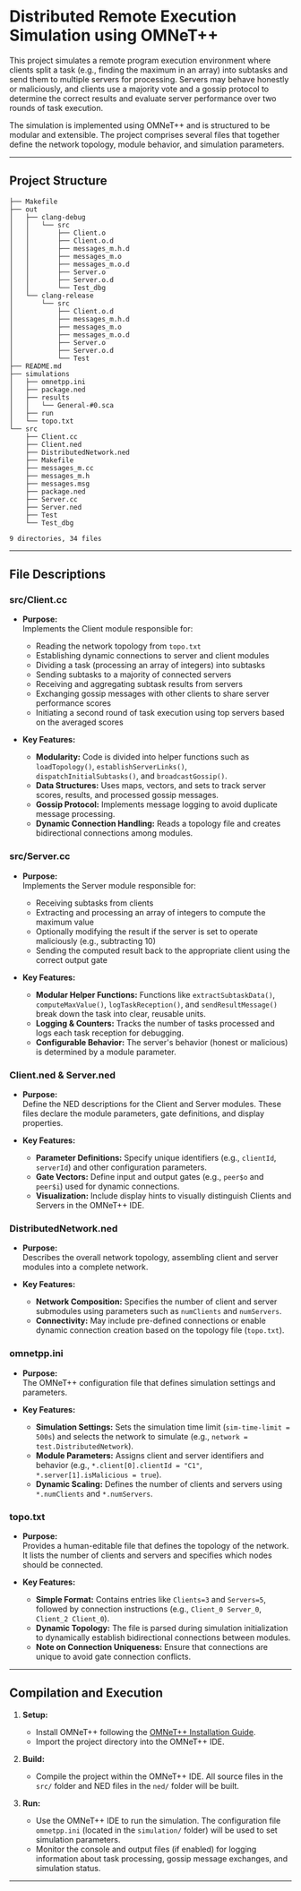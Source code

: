 
# Distributed Remote Execution Simulation using OMNeT++

This project simulates a remote program execution environment where clients split a task (e.g., finding the maximum in an array) into subtasks and send them to multiple servers for processing. Servers may behave honestly or maliciously, and clients use a majority vote and a gossip protocol to determine the correct results and evaluate server performance over two rounds of task execution.

The simulation is implemented using OMNeT++ and is structured to be modular and extensible. The project comprises several files that together define the network topology, module behavior, and simulation parameters.

---

## Project Structure

```
├── Makefile
├── out
│   ├── clang-debug
│   │   └── src
│   │       ├── Client.o
│   │       ├── Client.o.d
│   │       ├── messages_m.h.d
│   │       ├── messages_m.o
│   │       ├── messages_m.o.d
│   │       ├── Server.o
│   │       ├── Server.o.d
│   │       └── Test_dbg
│   └── clang-release
│       └── src
│           ├── Client.o.d
│           ├── messages_m.h.d
│           ├── messages_m.o
│           ├── messages_m.o.d
│           ├── Server.o
│           ├── Server.o.d
│           └── Test
├── README.md
├── simulations
│   ├── omnetpp.ini
│   ├── package.ned
│   ├── results
│   │   └── General-#0.sca
│   ├── run
│   └── topo.txt
└── src
    ├── Client.cc
    ├── Client.ned
    ├── DistributedNetwork.ned
    ├── Makefile
    ├── messages_m.cc
    ├── messages_m.h
    ├── messages.msg
    ├── package.ned
    ├── Server.cc
    ├── Server.ned
    ├── Test
    └── Test_dbg

9 directories, 34 files
```

---

## File Descriptions

### src/Client.cc
- **Purpose:**  
  Implements the Client module responsible for:
  - Reading the network topology from `topo.txt`
  - Establishing dynamic connections to server and client modules
  - Dividing a task (processing an array of integers) into subtasks
  - Sending subtasks to a majority of connected servers
  - Receiving and aggregating subtask results from servers
  - Exchanging gossip messages with other clients to share server performance scores
  - Initiating a second round of task execution using top servers based on the averaged scores

- **Key Features:**  
  - **Modularity:** Code is divided into helper functions such as `loadTopology()`, `establishServerLinks()`, `dispatchInitialSubtasks()`, and `broadcastGossip()`.
  - **Data Structures:** Uses maps, vectors, and sets to track server scores, results, and processed gossip messages.
  - **Gossip Protocol:** Implements message logging to avoid duplicate message processing.
  - **Dynamic Connection Handling:** Reads a topology file and creates bidirectional connections among modules.

### src/Server.cc
- **Purpose:**  
  Implements the Server module responsible for:
  - Receiving subtasks from clients
  - Extracting and processing an array of integers to compute the maximum value
  - Optionally modifying the result if the server is set to operate maliciously (e.g., subtracting 10)
  - Sending the computed result back to the appropriate client using the correct output gate

- **Key Features:**  
  - **Modular Helper Functions:** Functions like `extractSubtaskData()`, `computeMaxValue()`, `logTaskReception()`, and `sendResultMessage()` break down the task into clear, reusable units.
  - **Logging & Counters:** Tracks the number of tasks processed and logs each task reception for debugging.
  - **Configurable Behavior:** The server's behavior (honest or malicious) is determined by a module parameter.

### Client.ned & Server.ned
- **Purpose:**  
  Define the NED descriptions for the Client and Server modules. These files declare the module parameters, gate definitions, and display properties.
  
- **Key Features:**  
  - **Parameter Definitions:** Specify unique identifiers (e.g., `clientId`, `serverId`) and other configuration parameters.
  - **Gate Vectors:** Define input and output gates (e.g., `peer$o` and `peer$i`) used for dynamic connections.
  - **Visualization:** Include display hints to visually distinguish Clients and Servers in the OMNeT++ IDE.

### DistributedNetwork.ned
- **Purpose:**  
  Describes the overall network topology, assembling client and server modules into a complete network.
  
- **Key Features:**  
  - **Network Composition:** Specifies the number of client and server submodules using parameters such as `numClients` and `numServers`.
  - **Connectivity:** May include pre-defined connections or enable dynamic connection creation based on the topology file (`topo.txt`).

### omnetpp.ini
- **Purpose:**  
  The OMNeT++ configuration file that defines simulation settings and parameters.
  
- **Key Features:**  
  - **Simulation Settings:** Sets the simulation time limit (`sim-time-limit = 500s`) and selects the network to simulate (e.g., `network = test.DistributedNetwork`).
  - **Module Parameters:** Assigns client and server identifiers and behavior (e.g., `*.client[0].clientId = "C1"`, `*.server[1].isMalicious = true`).
  - **Dynamic Scaling:** Defines the number of clients and servers using `*.numClients` and `*.numServers`.

### topo.txt
- **Purpose:**  
  Provides a human-editable file that defines the topology of the network. It lists the number of clients and servers and specifies which nodes should be connected.
  
- **Key Features:**  
  - **Simple Format:** Contains entries like `Clients=3` and `Servers=5`, followed by connection instructions (e.g., `Client_0 Server_0`, `Client_2 Client_0`).
  - **Dynamic Topology:** The file is parsed during simulation initialization to dynamically establish bidirectional connections between modules.
  - **Note on Connection Uniqueness:** Ensure that connections are unique to avoid gate connection conflicts.

---

## Compilation and Execution

1. **Setup:**
   - Install OMNeT++ following the [OMNeT++ Installation Guide](https://doc.omnetpp.org/omnetpp/InstallGuide.pdf).
   - Import the project directory into the OMNeT++ IDE.

2. **Build:**
   - Compile the project within the OMNeT++ IDE. All source files in the `src/` folder and NED files in the `ned/` folder will be built.

3. **Run:**
   - Use the OMNeT++ IDE to run the simulation. The configuration file `omnetpp.ini` (located in the `simulation/` folder) will be used to set simulation parameters.
   - Monitor the console and output files (if enabled) for logging information about task processing, gossip message exchanges, and simulation status.

---